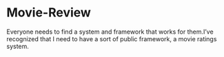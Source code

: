 # Movie-Review
Everyone needs to find a system and framework that works for them.I’ve recognized that I need to have a sort of public framework, a movie ratings system.
